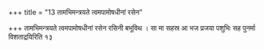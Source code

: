 +++
title = "13 तामभिमन्त्रयते त्वमपामोषधीनां रसेन"

+++
तामभिमन्त्रयते त्वमपामोषधीनां रसेन रसिनी बभूविथ । सा मा सहस्र आ भज प्रजया पशुभिः सह पुनर्मा विशताद्रयिरिति १३